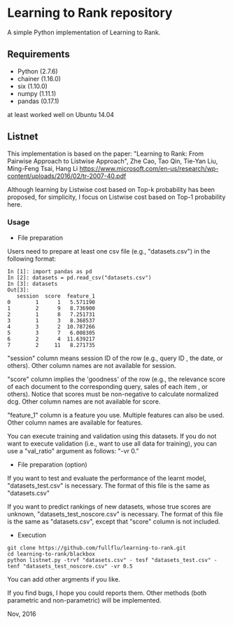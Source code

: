 # Learning to Rank repository

A simple Python implementation of Learning to Rank.

## Requirements
- Python (2.7.6)
- chainer  (1.16.0)
- six (1.10.0)
- numpy (1.11.1)
- pandas (0.17.1)

at least worked well on Ubuntu 14.04

## Listnet
This implementation is based on the paper: "Learning to Rank: From Pairwise Approach to Listwise Approach", Zhe Cao, Tao Qin, Tie-Yan Liu, Ming-Feng Tsai, Hang Li https://www.microsoft.com/en-us/research/wp-content/uploads/2016/02/tr-2007-40.pdf

Although learning by Listwise cost based on Top-k probability has been proposed, for simplicity, I focus on Listwise cost based on Top-1 probability here.

### Usage
- File preparation

Users need to prepare at least one csv file (e.g., "datasets.csv") in the following format:
```
In [1]: import pandas as pd
In [2]: datasets = pd.read_csv("datasets.csv")
In [3]: datasets
Out[3]: 
   session  score  feature_1
0        1      1   5.571190
1        2      9   8.736900
2        1      8   7.251731
3        1      3   8.368537
4        3      2  10.787266
5        3      7   6.008305
6        2      4  11.639217
7        2     11   8.271735
```

"session" column means session ID of the row (e.g., query ID , the date, or others). 
Other column names are not available for session.

"score" column implies the 'goodness' of the row (e.g., the relevance score of each document to the corresponding query, sales of each item , or others). Notice that scores must be non-negative to calculate normalized dcg.
Other column names are not available for score.

"feature_1" column is a feature you use. Multiple features can also be used.
Other column names are available for features.

You can execute training and validation using this datasets.
If you do not want to execute validation (i.e., want to use all data for training), you can use a "val_ratio" argument as follows: "-vr 0."

- File preparation (option)

If you want to test and evaluate the performance of the learnt model, "datasets_test.csv" is necessary. The format of this file is the same as "datasets.csv"

If you want to predict rankings of new datasets, whose true scores are unknown, "datasets_test_noscore.csv" is necessary. The format of this file is the same as "datasets.csv", except that "score" column is not included.

- Execution
```
git clone https://github.com/fullflu/learning-to-rank.git
cd learning-to-rank/blackbox
python listnet.py -trvf "datasets.csv" - tesf "datasets_test.csv" -tenf "datasets_test_noscore.csv" -vr 0.5
```

You can add other argments if you like.
 

If you find bugs, I hope you could reports them.
Other methods (both parametric and non-parametric) will be implemented.

Nov, 2016
